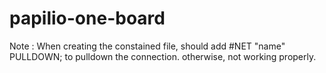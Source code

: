 papilio-one-board
=====

Note : When creating the constained file, should add #NET "name" PULLDOWN;
to pulldown the connection. otherwise, not working properly. 
